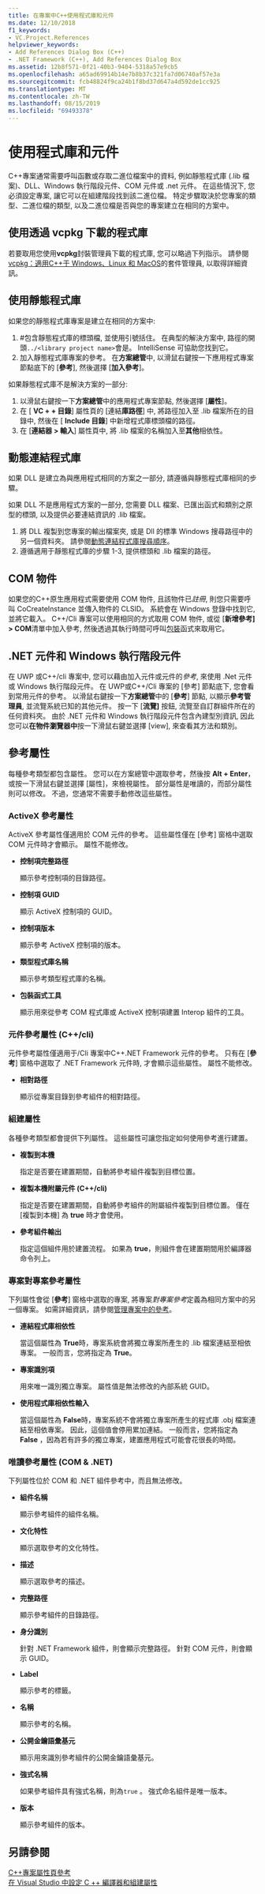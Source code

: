```yaml
---
title: 在專案中C++使用程式庫和元件
ms.date: 12/10/2018
f1_keywords:
- VC.Project.References
helpviewer_keywords:
- Add References Dialog Box (C++)
- .NET Framework (C++), Add References Dialog Box
ms.assetid: 12b8f571-0f21-40b3-9404-5318a57e9cb5
ms.openlocfilehash: a65ad69914b14e7b8b37c321fa7d06740af57e3a
ms.sourcegitcommit: fcb48824f9ca24b1f8bd37d647a4d592de1cc925
ms.translationtype: MT
ms.contentlocale: zh-TW
ms.lasthandoff: 08/15/2019
ms.locfileid: "69493378"
---
```

# <a name="consuming-libraries-and-components"></a>使用程式庫和元件

C++專案通常需要呼叫函數或存取二進位檔案中的資料, 例如靜態程式庫 (.lib 檔案)、DLL、Windows 執行階段元件、COM 元件或 .net 元件。 在這些情況下, 您必須設定專案, 讓它可以在組建階段找到該二進位檔。 特定步驟取決於您專案的類型、二進位檔的類型, 以及二進位檔是否與您的專案建立在相同的方案中。 

## <a name="consuming-libraries-downloaded-via-vcpkg"></a>使用透過 vcpkg 下載的程式庫

若要取用您使用**vcpkg**封裝管理員下載的程式庫, 您可以略過下列指示。 請參閱 [vcpkg：適用C++于 Windows、Linux 和 MacOS](vcpkg.md#integrate-with-visual-studio-windows)的套件管理員, 以取得詳細資訊。

## <a name="consuming-static-libraries"></a>使用靜態程式庫

如果您的靜態程式庫專案是建立在相同的方案中:

1. #<a name="include-the-header-files-for-the-static-library-using-quotation-marks-in-a-typical-solution-the-path-will-start-with-library-project-name-intellisense-will-help-you-find-it"></a>包含靜態程式庫的標頭檔, 並使用引號括住。 在典型的解決方案中, 路徑的開頭`../<library project name>`會是。 IntelliSense 可協助您找到它。
2. 加入靜態程式庫專案的參考。 在**方案總管**中, 以滑鼠右鍵按一下應用程式專案節點底下的 [**參考**], 然後選擇 [**加入參考**]。 

如果靜態程式庫不是解決方案的一部分:

1. 以滑鼠右鍵按一下**方案總管**中的應用程式專案節點, 然後選擇 [**屬性**]。 
2. 在 [ **VC + + 目錄**] 屬性頁的 [連結**庫路徑**] 中, 將路徑加入至 .lib 檔案所在的目錄中, 然後在 [ **Include 目錄**] 中新增程式庫標頭檔的路徑。  
3. 在 [**連結器 > 輸入**] 屬性頁中, 將 .lib 檔案的名稱加入至**其他**相依性。

## <a name="dynamic-link-libraries"></a>動態連結程式庫

如果 DLL 是建立為與應用程式相同的方案之一部分, 請遵循與靜態程式庫相同的步驟。

如果 DLL 不是應用程式方案的一部分, 您需要 DLL 檔案、已匯出函式和類別之原型的標頭, 以及提供必要連結資訊的 .lib 檔案。

1. 將 DLL 複製到您專案的輸出檔案夾, 或是 Dll 的標準 Windows 搜尋路徑中的另一個資料夾。 請參閱[動態連結程式庫搜尋順序](/windows/win32/dlls/dynamic-link-library-search-order)。
2. 遵循適用于靜態程式庫的步驟 1-3, 提供標頭和 .lib 檔案的路徑。

## <a name="com-objects"></a>COM 物件

如果您的C++原生應用程式需要使用 COM 物件, 且該物件已*註冊*, 則您只需要呼叫 CoCreateInstance 並傳入物件的 CLSID。 系統會在 Windows 登錄中找到它, 並將它載入。 C++/Cli 專案可以使用相同的方式取用 COM 物件, 或從 [**新增參考] > COM**清單中加入參考, 然後透過其執行時間可呼叫[包裝](/dotnet/framework/interop/runtime-callable-wrapper)函式來取用它。 

## <a name="net-assemblies-and-windows-runtime-components"></a>.NET 元件和 Windows 執行階段元件

在 UWP 或C++/cli 專案中, 您可以藉由加入元件或元件的*參考*, 來使用 .Net 元件或 Windows 執行階段元件。 在 UWP或C++/Cli 專案的 [參考] 節點底下, 您會看到常用元件的參考。 以滑鼠右鍵按一下**方案總管**中的 [**參考**] 節點, 以顯示**參考管理員**, 並流覽系統已知的其他元件。 按一下 [**流覽]** 按鈕, 流覽至自訂群組件所在的任何資料夾。 由於 .NET 元件和 Windows 執行階段元件包含內建型別資訊, 因此您可以**在物件瀏覽器中**按一下滑鼠右鍵並選擇 [view], 來查看其方法和類別。 

## <a name="reference-properties"></a>參考屬性

每種參考類型都包含屬性。 您可以在方案總管中選取參考，然後按 **Alt + Enter**，或按一下滑鼠右鍵並選擇 [屬性]，來檢視屬性。 部分屬性是唯讀的，而部分屬性則可以修改。 不過，您通常不需要手動修改這些屬性。

### <a name="activex-reference-properties"></a>ActiveX 參考屬性

ActiveX 參考屬性僅適用於 COM 元件的參考。 這些屬性僅在 [參考] 窗格中選取 COM 元件時才會顯示。 屬性不能修改。

- **控制項完整路徑**

   顯示參考控制項的目錄路徑。

- **控制項 GUID**

   顯示 ActiveX 控制項的 GUID。

- **控制項版本**

   顯示參考 ActiveX 控制項的版本。

- **類型程式庫名稱**

   顯示參考類型程式庫的名稱。

- **包裝函式工具**

   顯示用來從參考 COM 程式庫或 ActiveX 控制項建置 Interop 組件的工具。

### <a name="assembly-reference-properties-ccli"></a>元件參考屬性 (C++/cli)

元件參考屬性僅適用于/Cli 專案中C++.NET Framework 元件的參考。 只有在 [**參考**] 窗格中選取了 .NET Framework 元件時, 才會顯示這些屬性。 屬性不能修改。

- **相對路徑**

   顯示從專案目錄到參考組件的相對路徑。

### <a name="build-properties"></a>組建屬性

各種參考類型都會提供下列屬性。 這些屬性可讓您指定如何使用參考進行建置。

- **複製到本機**

   指定是否要在建置期間，自動將參考組件複製到目標位置。

- **複製本機附屬元件 (C++/cli)**

   指定是否要在建置期間，自動將參考組件的附屬組件複製到目標位置。 僅在 [複製到本機] 為 **true** 時才會使用。

- **參考組件輸出**

   指定這個組件用於建置流程。 如果為 **true**，則組件會在建置期間用於編譯器命令列上。

### <a name="project-to-project-reference-properties"></a>專案對專案參考屬性

下列屬性會從 [**參考**] 窗格中選取的專案, 將專案*對專案參考*定義為相同方案中的另一個專案。 如需詳細資訊，請參閱[管理專案中的參考](/visualstudio/ide/managing-references-in-a-project)。

- **連結程式庫相依性**

   當這個屬性為 **True**時，專案系統會將獨立專案所產生的 .lib 檔案連結至相依專案。 一般而言，您將指定為 **True**。

- **專案識別項**

   用來唯一識別獨立專案。 屬性值是無法修改的內部系統 GUID。

- **使用程式庫相依性輸入**

   當這個屬性為 **False**時，專案系統不會將獨立專案所產生的程式庫 .obj 檔案連結至相依專案。 因此，這個值會停用累加連結。 一般而言，您將指定為 **False** ，因為若有許多的獨立專案，建置應用程式可能會花很長的時間。

### <a name="read-only-reference-properties-com--net"></a>唯讀參考屬性 (COM & .NET)

下列屬性位於 COM 和 .NET 組件參考中，而且無法修改。

- **組件名稱**

   顯示參考組件的組件名稱。

- **文化特性**

   顯示選取參考的文化特性。

- **描述**

   顯示選取參考的描述。

- **完整路徑**

   顯示參考組件的目錄路徑。

- **身分識別**

   針對 .NET Framework 組件，則會顯示完整路徑。 針對 COM 元件，則會顯示 GUID。

- **Label**

   顯示參考的標籤。

- **名稱**

   顯示參考的名稱。

- **公開金鑰語彙基元**

   顯示用來識別參考組件的公開金鑰語彙基元。

- **強式名稱**

   如果參考組件具有強式名稱，則為`true` 。 強式命名組件是唯一版本。

- **版本**

   顯示參考組件的版本。

## <a name="see-also"></a>另請參閱

[C++專案屬性頁參考](reference/property-pages-visual-cpp.md)<br>
[在 Visual Studio 中設定 C ++ 編譯器和組建屬性](working-with-project-properties.md)